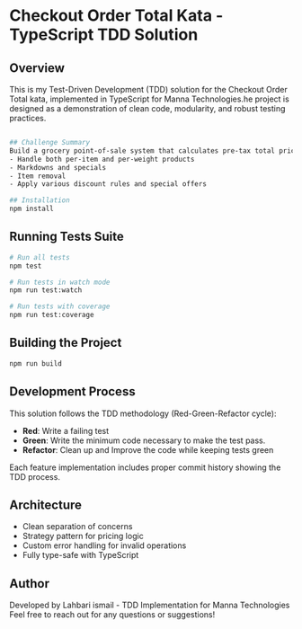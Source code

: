  
# Checkout Order Total Kata - TypeScript TDD Solution

## Overview
This is my Test-Driven Development (TDD) solution for the Checkout Order Total kata, implemented in TypeScript for Manna Technologies.he project is designed as a demonstration of clean code, modularity, and robust testing practices.

```bash

## Challenge Summary
Build a grocery point-of-sale system that calculates pre-tax total prices supporting:
- Handle both per-item and per-weight products
- Markdowns and specials
- Item removal
- Apply various discount rules and special offers

## Installation
npm install
```

## Running Tests Suite

```bash
# Run all tests
npm test

# Run tests in watch mode
npm run test:watch

# Run tests with coverage
npm run test:coverage
```

## Building the Project

```bash
npm run build
```

## Development Process
This solution follows the TDD methodology (Red-Green-Refactor cycle):
- **Red**: Write a failing test
- **Green**: Write the minimum code necessary to make the test pass.
- **Refactor**: Clean up and Improve the code while keeping tests green

Each feature implementation includes proper commit history showing the TDD process.

## Architecture
- Clean separation of concerns
- Strategy pattern for pricing logic
- Custom error handling for invalid operations
- Fully type-safe with TypeScript

## Author
Developed by Lahbari ismail - TDD Implementation for Manna Technologies
Feel free to reach out for any questions or suggestions!